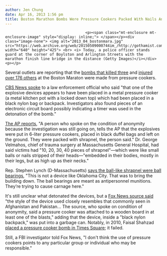 ```yaml
---
author: Jen Chung
date: Apr 16, 2013 1:56 pm
title: Boston Marathon Bombs Were Pressure Cookers Packed With Nails And Ball Bearings
---
```


	
										<p><span class="mt-enclosure mt-enclosure-image" style="display: inline;"> </span></p><div class="image-none"> <img alt="2013_04_bostonmara.jpg" src="https://web.archive.org/web/20150509000744im_/http://gothamist.com/attachments/jen/2013_04_bostonmara.jpg" width="640" height="425"> <br> <i> Today, a police officer stands guard at the corner of Boylston and Arlington Streets with the marathon finish line bridge in the distance (Getty Images)</i></div> <p></p>

<p>Several outlets are reporting that the <a href="https://web.archive.org/web/20150509000744/http://gothamist.com/2013/04/15/explosion_at_finish_line_of_boston.php">bombs that killed three</a> and <a href="https://web.archive.org/web/20150509000744/http://gothamist.com/2013/04/16/boston_marathon_bombings_terrorism.php">injured over 176 others</a> at the Boston Maraton were made from pressure cookers. </p>

<p><a href="https://web.archive.org/web/20150509000744/http://www.cbsnews.com/8301-201_162-57579766/fbi-seeks-images-in-boston-marathon-bomb-probe-new-details-emerge-on-explosives/">CBS News spoke</a> to a law enforcement official who said &quot;that one of the explosive devices appears to have been placed in a metal pressure cooker (a metal kitchen pot with a locked down top) which had been placed in a black nylon bag or backpack. Investigators also found pieces of an electronic circuit board possibly indicating a timer was used in the detonation of the bomb.&quot;</p>

<p><a href="https://web.archive.org/web/20150509000744/http://www.usatoday.com/story/news/nation/2013/04/16/boston-marathon-explosions/2086853/">The AP reports</a>, &quot;A person who spoke on the condition of anonymity because the investigation was still going on, tells the AP that the explosives were put in 6-liter pressure cookers, placed in black duffel bags and left on the ground. They were packed with shrapnel, the person said.&quot; Dr. George Velmahos, chief of trauma surgery at Massachusetts General Hospital, had said victims had &quot;10, 20, 30, 40 pieces of shrapnel&quot;&#x2014;which were like small balls or nails stripped of their heads&#x2014;&quot;embedded in their bodies, mostly in their legs, but as high up as their necks.&quot; </p>

<p>Rep. Stephen Lynch (D-Massachusetts) <a href="https://web.archive.org/web/20150509000744/http://www.nytimes.com/2013/04/17/us/officials-investigate-boston-explosions.html?hp&amp;_r=1&amp;">says the ball-like shrapnel were ball bearings</a>, &quot;This is not a device like Oklahoma City. That was to bring the building down. The ball bearings are meant as antipersonnel munitions. They&#x2019;re trying to cause carnage here.&quot;</p>

<p>It&apos;s still unclear what detonated the devices, but a <a href="https://web.archive.org/web/20150509000744/http://www.foxnews.com/us/2013/04/16/marathon-bombs-likely-made-from-pressure-cookers-shrapnel-say-experts/">Fox News source said</a> &quot;the style of the device used closely resembles that commonly seen in Afghanistan and Pakistan... The source, who spoke on condition of anonymity, said a pressure cooker was attached to a wooden board in at least one of the blasts,&quot; adding that the device, inside a &quot;black nylon backpack,&quot; was put into a garbage can. Notably, in 2010, Faisal Shahzad <a href="https://web.archive.org/web/20150509000744/http://gothamist.com/2010/05/05/terror_suspect_shahzad_talking_waiv.php">placed a pressure cooker bomb in Times Square</a>; it failed.</p>

<p>Still, a FBI investigator told Fox News, &quot;I don&apos;t think the use of pressure cookers points to any particular group or individual who may be responsible.&quot;</p>					
										
									
				